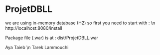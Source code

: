 # ProjetDBLL

we are using in-memory database (H2) so first you need to start with :  \n
	http://localhost:8080/install

Package file (.war) is at : dist/ProjetDBLL.war

Aya Taieb \n
Tarek Lammouchi